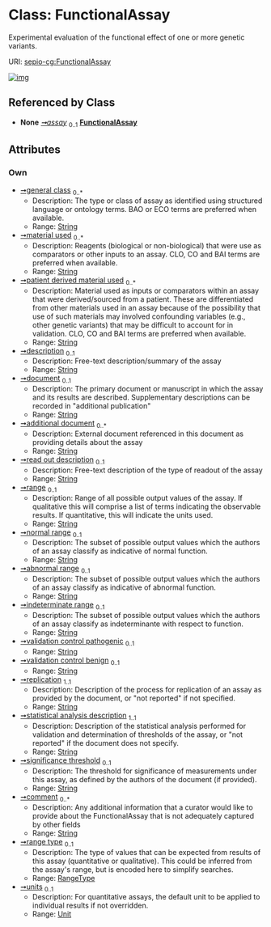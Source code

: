 
# Class: FunctionalAssay


Experimental evaluation of the functional effect of one or more genetic variants.

URI: [sepio-cg:FunctionalAssay](http://purl.obolibrary.org/obo/SEPIOCG_FunctionalAssay)


[![img](https://yuml.me/diagram/nofunky;dir:TB/class/[FunctionalAssayResult]++-%20assay%200..1>[FunctionalAssay&#124;general_class:string%20*;material_used:string%20*;patient_derived_material_used:string%20*;description:string%20%3F;document:string%20%3F;additional_document:string%20*;read_out_description:string%20%3F;range:string%20%3F;normal_range:string%20%3F;abnormal_range:string%20%3F;indeterminate_range:string%20%3F;validation_control_pathogenic:string%20%3F;validation_control_benign:string%20%3F;replication:string;statistical_analysis_description:string;significance_threshold:string%20%3F;comment:string%20*;range_type:RangeType%20%3F;units:unit%20%3F],[FunctionalAssayResult])](https://yuml.me/diagram/nofunky;dir:TB/class/[FunctionalAssayResult]++-%20assay%200..1>[FunctionalAssay&#124;general_class:string%20*;material_used:string%20*;patient_derived_material_used:string%20*;description:string%20%3F;document:string%20%3F;additional_document:string%20*;read_out_description:string%20%3F;range:string%20%3F;normal_range:string%20%3F;abnormal_range:string%20%3F;indeterminate_range:string%20%3F;validation_control_pathogenic:string%20%3F;validation_control_benign:string%20%3F;replication:string;statistical_analysis_description:string;significance_threshold:string%20%3F;comment:string%20*;range_type:RangeType%20%3F;units:unit%20%3F],[FunctionalAssayResult])

## Referenced by Class

 *  **None** *[➞assay](functionalAssayResult__assay.md)*  <sub>0..1</sub>  **[FunctionalAssay](FunctionalAssay.md)**

## Attributes


### Own

 * [➞general class](functionalAssay__general_class.md)  <sub>0..\*</sub>
     * Description: The type or class of assay as identified using structured language or ontology terms. BAO or ECO terms are preferred when available.
     * Range: [String](types/String.md)
 * [➞material used](functionalAssay__material_used.md)  <sub>0..\*</sub>
     * Description: Reagents (biological or non-biological) that were use as comparators or other inputs to an assay. CLO, CO and BAI terms are preferred when available.
     * Range: [String](types/String.md)
 * [➞patient derived material used](functionalAssay__patient_derived_material_used.md)  <sub>0..\*</sub>
     * Description: Material used as inputs or comparators within an assay that were derived/sourced from a patient. These are differentiated from other materials used in an assay because of the possibility that use of such materials may involved confounding variables (e.g.,  other genetic variants) that may be difficult to account for in validation. CLO, CO and BAI terms are preferred when available.
     * Range: [String](types/String.md)
 * [➞description](functionalAssay__description.md)  <sub>0..1</sub>
     * Description: Free-text description/summary of the assay
     * Range: [String](types/String.md)
 * [➞document](functionalAssay__document.md)  <sub>0..1</sub>
     * Description: The primary document or manuscript in which the assay and its results are described. Supplementary descriptions can be recorded in "additional publication"
     * Range: [String](types/String.md)
 * [➞additional document](functionalAssay__additional_document.md)  <sub>0..\*</sub>
     * Description: External document referenced in this document as providing details about the assay
     * Range: [String](types/String.md)
 * [➞read out description](functionalAssay__read_out_description.md)  <sub>0..1</sub>
     * Description: Free-text description of the type of readout of the assay
     * Range: [String](types/String.md)
 * [➞range](functionalAssay__range.md)  <sub>0..1</sub>
     * Description: Range of all possible output values of the assay. If qualitative this will comprise a list of terms indicating the observable results. If quantitative, this will indicate the units used.
     * Range: [String](types/String.md)
 * [➞normal range](functionalAssay__normal_range.md)  <sub>0..1</sub>
     * Description: The subset of possible output values which the authors of an assay classify as indicative of normal function.
     * Range: [String](types/String.md)
 * [➞abnormal range](functionalAssay__abnormal_range.md)  <sub>0..1</sub>
     * Description: The subset of possible output values which the authors of an assay classify as indicative of abnormal function.
     * Range: [String](types/String.md)
 * [➞indeterminate range](functionalAssay__indeterminate_range.md)  <sub>0..1</sub>
     * Description: The subset of possible output values which the authors of an assay classify as indeterminante with respect to function.
     * Range: [String](types/String.md)
 * [➞validation control pathogenic](functionalAssay__validation_control_pathogenic.md)  <sub>0..1</sub>
     * Range: [String](types/String.md)
 * [➞validation control benign](functionalAssay__validation_control_benign.md)  <sub>0..1</sub>
     * Range: [String](types/String.md)
 * [➞replication](functionalAssay__replication.md)  <sub>1..1</sub>
     * Description: Description of the process for replication of an assay as provided by the document, or "not reported" if not specified.
     * Range: [String](types/String.md)
 * [➞statistical analysis description](functionalAssay__statistical_analysis_description.md)  <sub>1..1</sub>
     * Description: Description of the statistical analysis performed for validation and determination of thresholds of the assay, or "not reported" if the document does not specify.
     * Range: [String](types/String.md)
 * [➞significance threshold](functionalAssay__significance_threshold.md)  <sub>0..1</sub>
     * Description: The threshold for significance of measurements under this assay, as defined by the authors of the document (if provided).
     * Range: [String](types/String.md)
 * [➞comment](functionalAssay__comment.md)  <sub>0..\*</sub>
     * Description: Any additional information that a curator would like to provide about the FunctionalAssay that is not adequately captured by other fields
     * Range: [String](types/String.md)
 * [➞range type](functionalAssay__range_type.md)  <sub>0..1</sub>
     * Description: The type of values that can be expected from results of this assay (quantitative or qualitative). This could be inferred from the assay's range, but is encoded here to simplify searches.
     * Range: [RangeType](RangeType.md)
 * [➞units](functionalAssay__units.md)  <sub>0..1</sub>
     * Description: For quantitative assays, the default unit to be applied to individual results if not overridden.
     * Range: [Unit](types/Unit.md)
